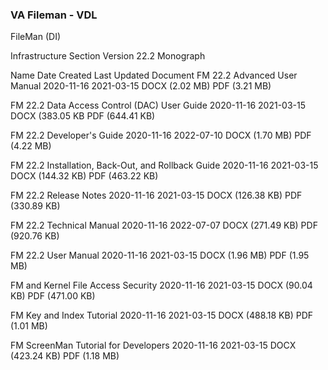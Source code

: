 ### VA Fileman - VDL


FileMan (DI)

Infrastructure Section
Version 22.2
Monograph

Name	Date Created	Last Updated	Document
FM 22.2 Advanced User Manual	2020-11-16	2021-03-15	DOCX (2.02 MB) PDF (3.21 MB)

FM 22.2 Data Access Control (DAC) User Guide	2020-11-16	2021-03-15	DOCX (383.05 KB PDF (644.41 KB)

FM 22.2 Developer's Guide	2020-11-16	2022-07-10	DOCX (1.70 MB) PDF (4.22 MB)

FM 22.2 Installation, Back-Out, and Rollback Guide	2020-11-16	2021-03-15	DOCX (144.32 KB) PDF (463.22 KB)

FM 22.2 Release Notes	2020-11-16	2021-03-15	DOCX (126.38 KB) PDF (330.89 KB)

FM 22.2 Technical Manual	2020-11-16	2022-07-07	DOCX (271.49 KB) PDF (920.76 KB)

FM 22.2 User Manual	2020-11-16	2021-03-15	DOCX (1.96 MB) PDF (1.95 MB)

FM and Kernel File Access Security	2020-11-16	2021-03-15	DOCX (90.04 KB) PDF (471.00 KB)

FM Key and Index Tutorial	2020-11-16	2021-03-15	DOCX (488.18 KB) PDF (1.01 MB)

FM ScreenMan Tutorial for Developers	2020-11-16	2021-03-15	DOCX (423.24 KB) PDF (1.18 MB)